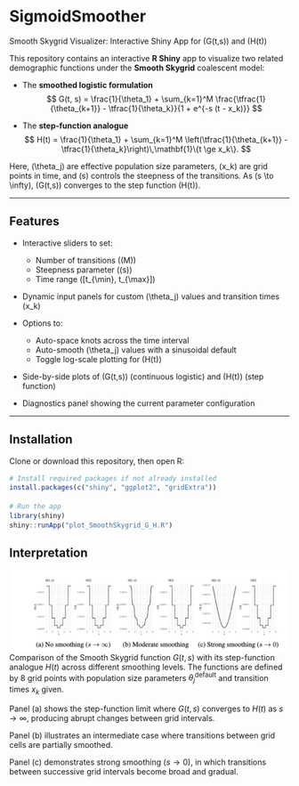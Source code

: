 # SigmoidSmoother

Smooth Skygrid Visualizer: Interactive Shiny App for \(G(t,s)\) and \(H(t)\)

This repository contains an interactive **R Shiny** app to visualize two related demographic functions under the **Smooth Skygrid** coalescent model:

- The **smoothed logistic formulation**  
$$
  G(t, s) = \frac{1}{\theta_1} + \sum_{k=1}^M 
  \frac{\tfrac{1}{\theta_{k+1}} - \tfrac{1}{\theta_k}}{1 + e^{-s (t - x_k)}}
$$

- The **step-function analogue**  
$$
  H(t) = \frac{1}{\theta_1} + \sum_{k=1}^M 
  \left(\tfrac{1}{\theta_{k+1}} - \tfrac{1}{\theta_k}\right)\,\mathbf{1}\{t \ge x_k\}.
$$

Here, \(\theta_j\) are effective population size parameters, \(x_k\) are grid points in time, and \(s\) controls the steepness of the transitions. As \(s \to \infty\), \(G(t,s)\) converges to the step function \(H(t)\).

---

## Features

- Interactive sliders to set:
  - Number of transitions (\(M\))  
  - Steepness parameter (\(s\))  
  - Time range \([t_{\min}, t_{\max}]\)  

- Dynamic input panels for custom \(\theta_j\) values and transition times \(x_k\)  

- Options to:
  - Auto-space knots across the time interval  
  - Auto-smooth \(\theta_j\) values with a sinusoidal default  
  - Toggle log-scale plotting for \(H(t)\)  

- Side-by-side plots of \(G(t,s)\) (continuous logistic) and \(H(t)\) (step function)  

- Diagnostics panel showing the current parameter configuration  

---

## Installation

Clone or download this repository, then open R:

```r
# Install required packages if not already installed
install.packages(c("shiny", "ggplot2", "gridExtra"))

# Run the app
library(shiny)
shiny::runApp("plot_SmoothSkygrid_G_H.R")
```

## Interpretation
![Example](fig/ex_fig.png)
Comparison of the Smooth Skygrid function $G(t,s)$ with its step-function analogue $H(t)$ across different smoothing levels. 
The functions are defined by 8 grid points with population size parameters $\theta_j^{\text{default}}$ and transition times $x_k$ given.

Panel (a) shows the step-function limit where $G(t,s)$ converges to $H(t)$ as $s \to \infty$, producing abrupt changes between grid intervals.

Panel (b) illustrates an intermediate case where transitions between grid cells are partially smoothed. 

Panel (c) demonstrates strong smoothing ($s \to 0$), in which transitions between successive grid intervals become broad and gradual.

